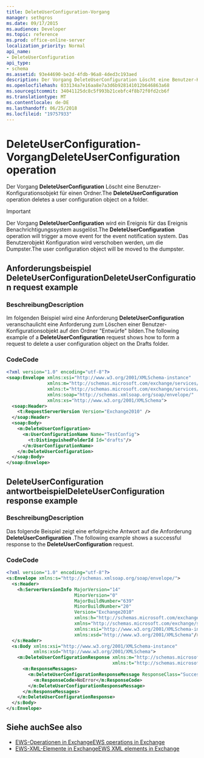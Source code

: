 ```yaml
---
title: DeleteUserConfiguration-Vorgang
manager: sethgros
ms.date: 09/17/2015
ms.audience: Developer
ms.topic: reference
ms.prod: office-online-server
localization_priority: Normal
api_name:
- DeleteUserConfiguration
api_type:
- schema
ms.assetid: 93e44690-be2d-4fdb-96a8-4ded3c193aed
description: Der Vorgang DeleteUserConfiguration Löscht eine Benutzer-Konfigurationsobjekt für einen Ordner.
ms.openlocfilehash: 033134a7e16aa8e7a3d6b928141012b646863a68
ms.sourcegitcommit: 34041125dc8c5f993b21cebfc4f8b72f0fd2cb6f
ms.translationtype: MT
ms.contentlocale: de-DE
ms.lasthandoff: 06/25/2018
ms.locfileid: "19757933"
---
```

# <a name="deleteuserconfiguration-operation"></a><span data-ttu-id="aa2df-103">DeleteUserConfiguration-Vorgang</span><span class="sxs-lookup"><span data-stu-id="aa2df-103">DeleteUserConfiguration operation</span></span>

<span data-ttu-id="aa2df-104">Der Vorgang **DeleteUserConfiguration** Löscht eine Benutzer-Konfigurationsobjekt für einen Ordner.</span><span class="sxs-lookup"><span data-stu-id="aa2df-104">The **DeleteUserConfiguration** operation deletes a user configuration object on a folder.</span></span> 
  
> [!IMPORTANT]
> <span data-ttu-id="aa2df-105">Der Vorgang **DeleteUserConfiguration** wird ein Ereignis für das Ereignis Benachrichtigungssystem ausgelöst.</span><span class="sxs-lookup"><span data-stu-id="aa2df-105">The **DeleteUserConfiguration** operation will trigger a move event for the event notification system.</span></span> <span data-ttu-id="aa2df-106">Das Benutzerobjekt Konfiguration wird verschoben werden, um die Dumpster.</span><span class="sxs-lookup"><span data-stu-id="aa2df-106">The user configuration object will be moved to the dumpster.</span></span> 
  
## <a name="deleteuserconfiguration-request-example"></a><span data-ttu-id="aa2df-107">Anforderungsbeispiel DeleteUserConfiguration</span><span class="sxs-lookup"><span data-stu-id="aa2df-107">DeleteUserConfiguration request example</span></span>

### <a name="description"></a><span data-ttu-id="aa2df-108">Beschreibung</span><span class="sxs-lookup"><span data-stu-id="aa2df-108">Description</span></span>

<span data-ttu-id="aa2df-109">Im folgenden Beispiel wird eine Anforderung **DeleteUserConfiguration** veranschaulicht eine Anforderung zum Löschen einer Benutzer-Konfigurationsobjekt auf den Ordner "Entwürfe" bilden.</span><span class="sxs-lookup"><span data-stu-id="aa2df-109">The following example of a **DeleteUserConfiguration** request shows how to form a request to delete a user configuration object on the Drafts folder.</span></span> 
  
### <a name="code"></a><span data-ttu-id="aa2df-110">Code</span><span class="sxs-lookup"><span data-stu-id="aa2df-110">Code</span></span>

```XML
<?xml version="1.0" encoding="utf-8"?>
<soap:Envelope xmlns:xsi="http://www.w3.org/2001/XMLSchema-instance"
               xmlns:m="http://schemas.microsoft.com/exchange/services/2006/messages"
               xmlns:t="http://schemas.microsoft.com/exchange/services/2006/types"
               xmlns:soap="http://schemas.xmlsoap.org/soap/envelope/"
               xmlns:xs="http://www.w3.org/2001/XMLSchema">
  <soap:Header>
    <t:RequestServerVersion Version="Exchange2010" />
  </soap:Header>
  <soap:Body>
    <m:DeleteUserConfiguration>
      <m:UserConfigurationName Name="TestConfig">
        <t:DistinguishedFolderId Id="drafts"/>
      </m:UserConfigurationName>
    </m:DeleteUserConfiguration>
  </soap:Body>
</soap:Envelope>
```

## <a name="deleteuserconfiguration-response-example"></a><span data-ttu-id="aa2df-111">DeleteUserConfiguration antwortbeispiel</span><span class="sxs-lookup"><span data-stu-id="aa2df-111">DeleteUserConfiguration response example</span></span>

### <a name="description"></a><span data-ttu-id="aa2df-112">Beschreibung</span><span class="sxs-lookup"><span data-stu-id="aa2df-112">Description</span></span>

<span data-ttu-id="aa2df-113">Das folgende Beispiel zeigt eine erfolgreiche Antwort auf die Anforderung **DeleteUserConfiguration** .</span><span class="sxs-lookup"><span data-stu-id="aa2df-113">The following example shows a successful response to the **DeleteUserConfiguration** request.</span></span> 
  
### <a name="code"></a><span data-ttu-id="aa2df-114">Code</span><span class="sxs-lookup"><span data-stu-id="aa2df-114">Code</span></span>

```XML
<?xml version="1.0" encoding="utf-8"?>
<s:Envelope xmlns:s="http://schemas.xmlsoap.org/soap/envelope/">
  <s:Header>
    <h:ServerVersionInfo MajorVersion="14" 
                         MinorVersion="0" 
                         MajorBuildNumber="639" 
                         MinorBuildNumber="20" 
                         Version="Exchange2010" 
                         xmlns:h="http://schemas.microsoft.com/exchange/services/2006/types" 
                         xmlns="http://schemas.microsoft.com/exchange/services/2006/types" 
                         xmlns:xsi="http://www.w3.org/2001/XMLSchema-instance" 
                         xmlns:xsd="http://www.w3.org/2001/XMLSchema"/>
  </s:Header>
  <s:Body xmlns:xsi="http://www.w3.org/2001/XMLSchema-instance" 
          xmlns:xsd="http://www.w3.org/2001/XMLSchema">
    <m:DeleteUserConfigurationResponse xmlns:m="http://schemas.microsoft.com/exchange/services/2006/messages" 
                                       xmlns:t="http://schemas.microsoft.com/exchange/services/2006/types">
      <m:ResponseMessages>
        <m:DeleteUserConfigurationResponseMessage ResponseClass="Success">
          <m:ResponseCode>NoError</m:ResponseCode>
        </m:DeleteUserConfigurationResponseMessage>
      </m:ResponseMessages>
    </m:DeleteUserConfigurationResponse>
  </s:Body>
</s:Envelope>
```

## <a name="see-also"></a><span data-ttu-id="aa2df-115">Siehe auch</span><span class="sxs-lookup"><span data-stu-id="aa2df-115">See also</span></span>

- [<span data-ttu-id="aa2df-116">EWS-Operationen in Exchange</span><span class="sxs-lookup"><span data-stu-id="aa2df-116">EWS operations in Exchange</span></span>](ews-operations-in-exchange.md) 
- [<span data-ttu-id="aa2df-117">EWS-XML-Elemente in Exchange</span><span class="sxs-lookup"><span data-stu-id="aa2df-117">EWS XML elements in Exchange</span></span>](ews-xml-elements-in-exchange.md)

